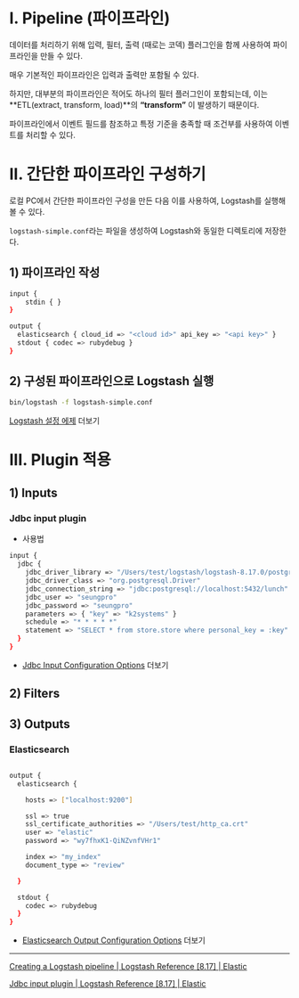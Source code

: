 # I. Pipeline (파이프라인)

데이터를 처리하기 위해 입력, 필터, 출력 (때로는 코덱) 플러그인을 함께 사용하여 파이프라인을 만들 수 있다.

매우 기본적인 파이프라인은 입력과 출력만 포함될 수 있다. 

하지만, 대부분의 파이프라인은 적어도 하나의 필터 플러그인이 포함되는데, 이는 **ETL(extract, transform, load)**의 **“transform”** 이 발생하기 때문이다. 

파이프라인에서 이벤트 필드를 참조하고 특정 기준을 충족할 때 조건부를 사용하여 이벤트를 처리할 수 있다. 

# II. 간단한 파이프라인 구성하기

로컬 PC에서 간단한 파이프라인 구성을 만든 다음 이를 사용하여, Logstash를 실행해볼 수 있다. 

`logstash-simple.conf`라는 파일을 생성하여 Logstash와 동일한 디렉토리에 저장한다. 

## 1) 파이프라인 작성

```bash
input { 
	stdin { } 
}

output {
  elasticsearch { cloud_id => "<cloud id>" api_key => "<api key>" }
  stdout { codec => rubydebug }
}
```

## 2) 구성된 파이프라인으로 Logstash 실행

```bash
bin/logstash -f logstash-simple.conf
```

[Logstash 설정 에제](https://www.elastic.co/guide/en/logstash/current/config-examples.html) 더보기

# III. Plugin 적용

## 1) Inputs

### Jdbc input plugin

- 사용법

```bash
input {
  jdbc {
    jdbc_driver_library => "/Users/test/logstash/logstash-8.17.0/postgresql-42.7.3.jar"
    jdbc_driver_class => "org.postgresql.Driver"
    jdbc_connection_string => "jdbc:postgresql://localhost:5432/lunch"
    jdbc_user => "seungpro"
    jdbc_password => "seungpro"
    parameters => { "key" => "k2systems" }
    schedule => "* * * * *"
    statement => "SELECT * from store.store where personal_key = :key"
  }
}
```

- [Jdbc Input Configuration Options](https://www.elastic.co/guide/en/logstash/8.17/plugins-inputs-jdbc.html#plugins-inputs-jdbc-options) 더보기

## 2) Filters

## 3) Outputs

### Elasticsearch

```bash

output {
  elasticsearch {

    hosts => ["localhost:9200"]

    ssl => true
    ssl_certificate_authorities => "/Users/test/http_ca.crt"
    user => "elastic"
    password => "wy7fhxK1-QiNZvnfVHr1"

    index => "my_index"
    document_type => "review"

  }

  stdout {
    codec => rubydebug
  }
}
```

- [Elasticsearch Output Configuration Options](https://www.elastic.co/guide/en/logstash/8.17/plugins-outputs-elasticsearch.html#plugins-outputs-elasticsearch-options) 더보기

---

[Creating a Logstash pipeline | Logstash Reference [8.17] | Elastic](https://www.elastic.co/guide/en/logstash/current/configuration.html)

[Jdbc input plugin | Logstash Reference [8.17] | Elastic](https://www.elastic.co/guide/en/logstash/8.17/plugins-inputs-jdbc.html)
